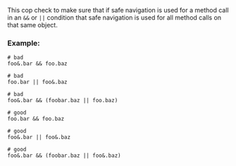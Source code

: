 This cop check to make sure that if safe navigation is used for a method
call in an `&&` or `||` condition that safe navigation is used for all
method calls on that same object.

### Example:
    # bad
    foo&.bar && foo.baz

    # bad
    foo.bar || foo&.baz

    # bad
    foo&.bar && (foobar.baz || foo.baz)

    # good
    foo.bar && foo.baz

    # good
    foo&.bar || foo&.baz

    # good
    foo&.bar && (foobar.baz || foo&.baz)
